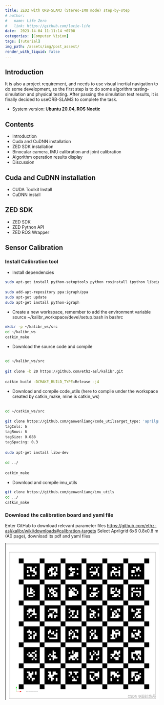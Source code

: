 ```yaml
---
title: ZED2 with ORB-SLAM3 (Stereo-IMU mode) step-by-step
# author:
#   name: Life Zero
#   link: https://github.com/lacie-life
date:  2023-14-04 11:11:14 +0700
categories: [Computer Vision]
tags: [Tutorial]
img_path: /assets/img/post_assest/
render_with_liquid: false
---
```



## Introduction

It is also a project requirement, and needs to use visual inertial navigation to do some development, so the first step is to do some algorithm testing-simulation and physical testing. After passing the simulation test results, it is finally decided to useORB-SLAM3 to complete the task.

- System version:<b> Ubuntu 20.04, ROS Noetic </b>

## Contents

- Introduction
- Cuda and CuDNN installation
- ZED SDK installation
- Binocular camera, IMU calibration and joint calibration
- Algorithm operation results display
- Discussion

## Cuda and CuDNN installation

- CUDA Toolkit Install
- CuDNN install

## ZED SDK

- ZED SDK
- ZED Python API
- ZED ROS Wrapper

## Sensor Calibration

### Install Calibration tool

- Install dependencies

```bash
sudo apt-get install python-setuptools python rosinstall ipython libeigen3-dev libboost-all-dev doxygen libopencv-dev ros-noetic-vision-opencv ros-noetic-image-transport-plugins ros-noetic-cmake-modules software-properties-common libpoco-dev python-matplotlib python-scipy python-git python-pip libtbb-dev liblapack-dev python-catkin-tool libv4l-dev

sudo add-apt-repository ppa:igraph/ppa
sudo apt-get update
sudo apt-get install python-igraph

```

- Create a new workspace, remember to add the environment variable source ~/kalibr_workspace/devel/setup.bash in bashrc

```bash
mkdir -p ~/kalibr_ws/src
cd ~/kalibr_ws
catkin_make
```

- Download the source code and compile

```bash

cd ~/kalibr_ws/src

git clone -b 20 https://github.com/ethz-asl/kalibr.git

catkin build -DCMAKE_BUILD_TYPE=Release -j4

```

- Download and compile code_utils (here to compile under the workspace created by catkin_make, mine is catkin_ws)

```bash

cd ~/catkin_ws/src

git clone https://github.com/gaowenliang/code_utilsarget_type: 'aprilgrid'
tagCols: 6
tagRows: 6
tagSize: 0.088
tagSpacing: 0.3

sudo apt-get install libw-dev

cd ../

catkin_make

```

- Download and compile imu_utils

```bash
git clone https://github.com/geowenliang/imu_utils
cd ../
catkin_make
```

### Download the calibration board and yaml file

Enter GitHub to download relevant parameter files https://github.com/ethz-asl/kalibr/wiki/downloads#calibration-targets
Select Aprilgrid 6x6 0.8x0.8 m (A0 page), download its pdf and yaml files

![Fig.1](https://github.com/lacie-life/lacie-life.github.io/blob/main/assets/img/post_assest/tag.png?raw=true)
